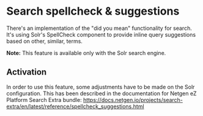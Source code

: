 Search spellcheck & suggestions
===============================

There's an implementation of the "did you mean" functionality for search. It's using Solr's
SpellCheck component to provide inline query suggestions based on other, similar, terms.

**Note:** This feature is available only with the Solr search engine.

Activation
----------

In order to use this feature, some adjustments have to be made on the Solr configuration.
This has been described in the documentation for Netgen eZ Platform Search Extra bundle:
https://docs.netgen.io/projects/search-extra/en/latest/reference/spellcheck_suggestions.html
